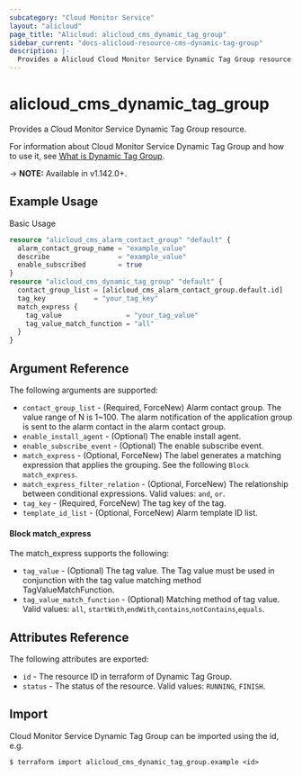 ```yaml
---
subcategory: "Cloud Monitor Service"
layout: "alicloud"
page_title: "Alicloud: alicloud_cms_dynamic_tag_group"
sidebar_current: "docs-alicloud-resource-cms-dynamic-tag-group"
description: |-
  Provides a Alicloud Cloud Monitor Service Dynamic Tag Group resource.
---
```


# alicloud\_cms\_dynamic\_tag\_group

Provides a Cloud Monitor Service Dynamic Tag Group resource.

For information about Cloud Monitor Service Dynamic Tag Group and how to use it, see [What is Dynamic Tag Group](https://www.alibabacloud.com/help/doc-detail/150123.html).

-> **NOTE:** Available in v1.142.0+.

## Example Usage

Basic Usage

```terraform
resource "alicloud_cms_alarm_contact_group" "default" {
  alarm_contact_group_name = "example_value"
  describe                 = "example_value"
  enable_subscribed        = true
}
resource "alicloud_cms_dynamic_tag_group" "default" {
  contact_group_list = [alicloud_cms_alarm_contact_group.default.id]
  tag_key            = "your_tag_key"
  match_express {
    tag_value                = "your_tag_value"
    tag_value_match_function = "all"
  }
}

```

## Argument Reference

The following arguments are supported:

* `contact_group_list` - (Required, ForceNew) Alarm contact group. The value range of N is 1~100. The alarm notification of the application group is sent to the alarm contact in the alarm contact group.
* `enable_install_agent` - (Optional) The enable install agent.
* `enable_subscribe_event` - (Optional) The enable subscribe event.
* `match_express` - (Optional, ForceNew) The label generates a matching expression that applies the grouping. See the following `Block match_express`.
* `match_express_filter_relation` - (Optional, ForceNew) The relationship between conditional expressions. Valid values: `and`, `or`.
* `tag_key` - (Required, ForceNew) The tag key of the tag.
* `template_id_list` - (Optional, ForceNew) Alarm template ID list.

#### Block match_express

The match_express supports the following: 

* `tag_value` - (Optional) The tag value. The Tag value must be used in conjunction with the tag value matching method TagValueMatchFunction.
* `tag_value_match_function` - (Optional) Matching method of tag value. Valid values: `all`, `startWith`,`endWith`,`contains`,`notContains`,`equals`.

## Attributes Reference

The following attributes are exported:

* `id` - The resource ID in terraform of Dynamic Tag Group.
* `status` - The status of the resource. Valid values: `RUNNING`, `FINISH`.

## Import

Cloud Monitor Service Dynamic Tag Group can be imported using the id, e.g.

```
$ terraform import alicloud_cms_dynamic_tag_group.example <id>
```
